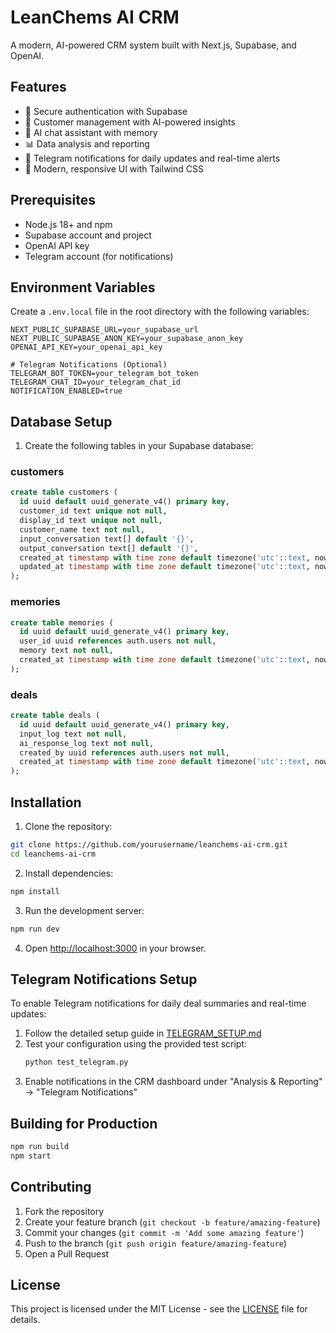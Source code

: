 # LeanChems AI CRM

A modern, AI-powered CRM system built with Next.js, Supabase, and OpenAI.

## Features

- 🔐 Secure authentication with Supabase
- 👥 Customer management with AI-powered insights
- 💬 AI chat assistant with memory
- 📊 Data analysis and reporting
- 📱 Telegram notifications for daily updates and real-time alerts
- 🎨 Modern, responsive UI with Tailwind CSS

## Prerequisites

- Node.js 18+ and npm
- Supabase account and project
- OpenAI API key
- Telegram account (for notifications)

## Environment Variables

Create a `.env.local` file in the root directory with the following variables:

```env
NEXT_PUBLIC_SUPABASE_URL=your_supabase_url
NEXT_PUBLIC_SUPABASE_ANON_KEY=your_supabase_anon_key
OPENAI_API_KEY=your_openai_api_key

# Telegram Notifications (Optional)
TELEGRAM_BOT_TOKEN=your_telegram_bot_token
TELEGRAM_CHAT_ID=your_telegram_chat_id
NOTIFICATION_ENABLED=true
```

## Database Setup

1. Create the following tables in your Supabase database:

### customers
```sql
create table customers (
  id uuid default uuid_generate_v4() primary key,
  customer_id text unique not null,
  display_id text unique not null,
  customer_name text not null,
  input_conversation text[] default '{}',
  output_conversation text[] default '{}',
  created_at timestamp with time zone default timezone('utc'::text, now()) not null,
  updated_at timestamp with time zone default timezone('utc'::text, now()) not null
);
```

### memories
```sql
create table memories (
  id uuid default uuid_generate_v4() primary key,
  user_id uuid references auth.users not null,
  memory text not null,
  created_at timestamp with time zone default timezone('utc'::text, now()) not null
);
```

### deals
```sql
create table deals (
  id uuid default uuid_generate_v4() primary key,
  input_log text not null,
  ai_response_log text not null,
  created_by uuid references auth.users not null,
  created_at timestamp with time zone default timezone('utc'::text, now()) not null
);
```

## Installation

1. Clone the repository:
```bash
git clone https://github.com/yourusername/leanchems-ai-crm.git
cd leanchems-ai-crm
```

2. Install dependencies:
```bash
npm install
```

3. Run the development server:
```bash
npm run dev
```

4. Open [http://localhost:3000](http://localhost:3000) in your browser.

## Telegram Notifications Setup

To enable Telegram notifications for daily deal summaries and real-time updates:

1. Follow the detailed setup guide in [TELEGRAM_SETUP.md](TELEGRAM_SETUP.md)
2. Test your configuration using the provided test script:
   ```bash
   python test_telegram.py
   ```
3. Enable notifications in the CRM dashboard under "Analysis & Reporting" → "Telegram Notifications"

## Building for Production

```bash
npm run build
npm start
```

## Contributing

1. Fork the repository
2. Create your feature branch (`git checkout -b feature/amazing-feature`)
3. Commit your changes (`git commit -m 'Add some amazing feature'`)
4. Push to the branch (`git push origin feature/amazing-feature`)
5. Open a Pull Request

## License

This project is licensed under the MIT License - see the [LICENSE](LICENSE) file for details.
